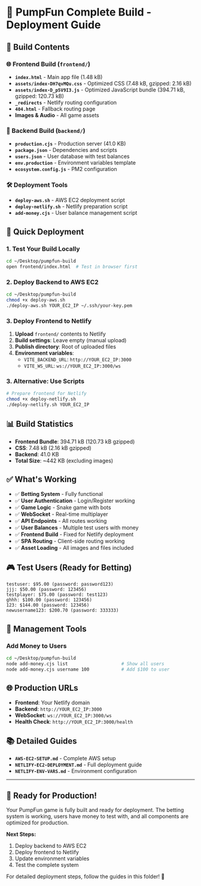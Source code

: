 # 🚀 PumpFun Complete Build - Deployment Guide

## 📁 Build Contents

### 🌐 Frontend Build (`frontend/`)
- **`index.html`** - Main app file (1.48 kB)
- **`assets/index-DH7qvMQu.css`** - Optimized CSS (7.48 kB, gzipped: 2.16 kB)
- **`assets/index-D_p5V9I3.js`** - Optimized JavaScript bundle (394.71 kB, gzipped: 120.73 kB)
- **`_redirects`** - Netlify routing configuration
- **`404.html`** - Fallback routing page
- **Images & Audio** - All game assets

### 🔧 Backend Build (`backend/`)
- **`production.cjs`** - Production server (41.0 KB)
- **`package.json`** - Dependencies and scripts
- **`users.json`** - User database with test balances
- **`env.production`** - Environment variables template
- **`ecosystem.config.js`** - PM2 configuration

### 🛠️ Deployment Tools
- **`deploy-aws.sh`** - AWS EC2 deployment script
- **`deploy-netlify.sh`** - Netlify preparation script
- **`add-money.cjs`** - User balance management script

## 🚀 Quick Deployment

### 1. Test Your Build Locally
```bash
cd ~/Desktop/pumpfun-build
open frontend/index.html  # Test in browser first
```

### 2. Deploy Backend to AWS EC2
```bash
cd ~/Desktop/pumpfun-build
chmod +x deploy-aws.sh
./deploy-aws.sh YOUR_EC2_IP ~/.ssh/your-key.pem
```

### 3. Deploy Frontend to Netlify
1. **Upload** `frontend/` contents to Netlify
2. **Build settings**: Leave empty (manual upload)
3. **Publish directory**: Root of uploaded files
4. **Environment variables**:
   - `VITE_BACKEND_URL`: `http://YOUR_EC2_IP:3000`
   - `VITE_WS_URL`: `ws://YOUR_EC2_IP:3000/ws`

### 3. Alternative: Use Scripts
```bash
# Prepare frontend for Netlify
chmod +x deploy-netlify.sh
./deploy-netlify.sh YOUR_EC2_IP
```

## 📊 Build Statistics

- **Frontend Bundle**: 394.71 kB (120.73 kB gzipped)
- **CSS**: 7.48 kB (2.16 kB gzipped)
- **Backend**: 41.0 KB
- **Total Size**: ~442 KB (excluding images)

## ✅ What's Working

- ✅ **Betting System** - Fully functional
- ✅ **User Authentication** - Login/Register working
- ✅ **Game Logic** - Snake game with bots
- ✅ **WebSocket** - Real-time multiplayer
- ✅ **API Endpoints** - All routes working
- ✅ **User Balances** - Multiple test users with money
- ✅ **Frontend Build** - Fixed for Netlify deployment
- ✅ **SPA Routing** - Client-side routing working
- ✅ **Asset Loading** - All images and files included

## 🎮 Test Users (Ready for Betting)

```
testuser: $95.00 (password: password123)
jjj: $50.00 (password: 123456)
testplayer: $75.00 (password: test123)
ghhh: $100.00 (password: 123456)
123: $144.00 (password: 123456)
newusername123: $200.70 (password: 333333)
```

## 🔧 Management Tools

### Add Money to Users
```bash
cd ~/Desktop/pumpfun-build
node add-money.cjs list                    # Show all users
node add-money.cjs username 100            # Add $100 to user
```

## 🌐 Production URLs

- **Frontend**: Your Netlify domain
- **Backend**: `http://YOUR_EC2_IP:3000`
- **WebSocket**: `ws://YOUR_EC2_IP:3000/ws`
- **Health Check**: `http://YOUR_EC2_IP:3000/health`

## 📚 Detailed Guides

- **`AWS-EC2-SETUP.md`** - Complete AWS setup
- **`NETLIFY-EC2-DEPLOYMENT.md`** - Full deployment guide
- **`NETLIFY-ENV-VARS.md`** - Environment configuration

---

## 🎯 Ready for Production!

Your PumpFun game is fully built and ready for deployment. The betting system is working, users have money to test with, and all components are optimized for production.

**Next Steps:**
1. Deploy backend to AWS EC2
2. Deploy frontend to Netlify
3. Update environment variables
4. Test the complete system

For detailed deployment steps, follow the guides in this folder! 🚀 